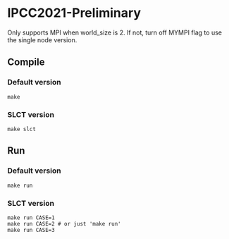 # IPCC2021-Preliminary

Only supports MPI when world_size is 2. If not, turn off MYMPI flag to use the single node version.

## Compile

### Default version

```
make
```

### SLCT version
```
make slct
```

## Run

### Default version

```
make run
```

### SLCT version
```
make run CASE=1
make run CASE=2 # or just 'make run'
make run CASE=3
```
